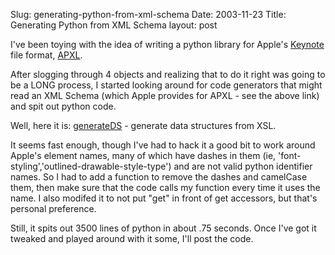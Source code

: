 Slug: generating-python-from-xml-schema
Date: 2003-11-23
Title: Generating Python from XML Schema
layout: post

I&#39;ve been toying with the idea of writing a python library for Apple&#39;s <a href="http://www.apple.com/keynote">Keynote</a> file format, <a href="http://developer.apple.com/technotes/tn2002/tn2067.html">APXL</a>.

After slogging through 4 objects and realizing that to do it right was going to be a LONG process, I started looking around for code generators that might read an XML Schema (which Apple provides for APXL - see the above link) and spit out python code.

Well, here it is: <a href="http://www.rexx.com/~dkuhlman/generateDS.html">generateDS</a> - generate data structures from XSL.

It seems fast enough, though I&#39;ve had to hack it a good bit to work around Apple&#39;s element names, many of which have dashes in them (ie, &#39;font-styling&#39;,&#39;outlined-drawable-style-type&#39;) and are not valid python identifier names. So I had to add a function to remove the dashes and camelCase them, then make sure that the code calls my function every time it uses the name. I also modifed it to not put &quot;get&quot; in front of get accessors, but that&#39;s personal preference.

Still, it spits out 3500 lines of python in about .75 seconds. Once I&#39;ve got it tweaked and played around with it some, I&#39;ll post the code.
